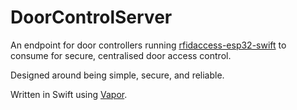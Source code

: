 # DoorControlServer

An endpoint for door controllers running [rfidaccess-esp32-swift](https://github.com/ntflix/rfidaccess-esp32-swift) to consume for secure, centralised door access control. 

Designed around being simple, secure, and reliable.

Written in Swift using [Vapor](https://vapor.codes).